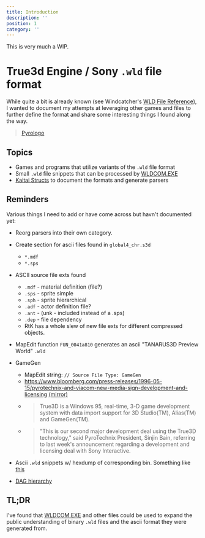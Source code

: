 ```yaml
---
title: Introduction
description: ''
position: 1
category: ''
---
```


<alert type="warning">
This is very much a WIP.
</alert>

# True3d Engine / Sony `.wld` file format

While quite a bit is already known \(see Windcatcher's [WLD File Reference](https://docs.eqemu.io/server/zones/customizing-zones/wld-file-reference)\), I
wanted to document my attempts at leveraging other games and files to further define the format and share some interesting things I found along the way.

<div class="flex items-center justify-center">
  <blockquote class="imgur-embed-pub" lang="en" data-id="a/Apy5q9m" data-context="false" ><a href="//imgur.com/a/Apy5q9m">Pyrologo</a></blockquote><script async src="//s.imgur.com/min/embed.js" charset="utf-8"></script>
</div>

## Topics

- Games and programs that utilize variants of the `.wld` file format
- Small `.wld` file snippets that can be processed by [WLDCOM.EXE](files/wldcom)
- [Kaitai Structs](kaitai/structs) to document the formats and generate parsers

## Reminders

Various things I need to add or have come across but havn't documented yet:

- Reorg parsers into their own category.

- Create section for ascii files found in `global4_chr.s3d`
  - `*.mdf`
  - `*.sps`

- ASCII source file exts found
  - `.mdf` - material definition (file?)
  - `.sps` - sprite simple
  - `.sph` - sprite hierarchical
  - `.adf` - actor definition file?
  - `.ant` - (unk - included instead of a .sps)
  - `.dep` - file dependency
  - RtK has a whole slew of new file exts for different compressed objects.

- MapEdit function `FUN_0041a810` generates an ascii "TANARUS3D Preview World" `.wld`

- GameGen
  - MapEdit string: `// Source File Type: GameGen`
  - https://www.bloomberg.com/press-releases/1996-05-15/pyrotechnix-and-viacom-new-media-sign-development-and-licensing [(mirror)](https://archive.today/knfE3)
  - > True3D is a Windows 95, real-time, 3-D game development system with data import support for 3D Studio(TM), Alias(TM) and GameGen(TM).
  - > "This is our second major development deal using the True3D technology," said PyroTechnix President, Sinjin Bain, referring to last week's announcement regarding a development and licensing deal with Sony Interactive.

- Ascii `.wld` snippets w/ hexdump of corresponding bin. Something like [this](files/wldcom#compress)

- [DAG hierarchy](https://knowledge.autodesk.com/guidref/MAYAUL/2022/learn-explore/GUID-5029CF89-D420-4236-A7CF-884610828B70)

## TL;DR

I've found that [WLDCOM.EXE](files/wldcom) and other files could be used to expand the public understanding of binary `.wld` files and the ascii format they were generated from.
